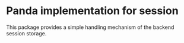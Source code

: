 Panda implementation for session
========================================

This package provides a simple handling mechanism of the backend session storage.
